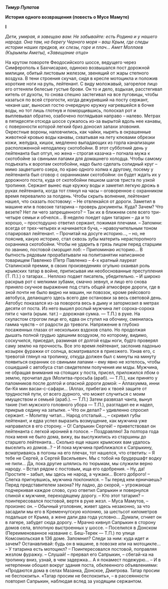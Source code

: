 ***Тимур Пулатов***


**История одного возвращения (повесть о Мусе Мамуте)**


**I**


*Дети, умирая, я завещаю вам: Не забывайте: есть Родина и у нашего народа. Она там, на берегу Черного моря – ваш Крым, где следы истории наших предков, их слезы, горе и
плач…
Амет Моллаев (Кърымлы Аметы), «Завещание отца»*


На крутом повороте Феодосийского шоссе, ведущего через Симферополь к Бахчисараю, одиноко возвышался пост дорожной милиции, обитый листовым железом, звенящий от жары степного воздуха. В тени строения скучал, сидя в кресле мотоцикла и положив короткие ноги на руль, лейтенант. С виду моложавый, загорелое лицо его оттеняли белесые густые брови. Он то и дело, вздыхая, расстегивал китель от духоты, то снова спешно застегивал на все пуговицы, чтобы казаться по всей строгости, когда дежуривший на посту сержант, чеканя шаг, выносил гостю очередную кружку нагревшейся в бочке воды, но тот лишь глотнув и поморщившись, полоскал рот и выплевывал обратно, озабочено поглядывая направо – налево.
Метрах в пятидесяти отсюда шоссе сужалось из-за вырытой вдоль нее канавы, с поверхности которой легкий бриз доносил запахи зловония.
Окрестные вороны, наловчились, как чайки, нырять в окрашенные животной кровью воды канавы, схватывая на лету клювами обрезки кожи, желудка, кишок, медленно выпадающих из горла канализации расположенной неподалеку скотобойни.
В этот субботний день у лейтенанта был отгул, но жена – строгая казачка – погнала мужа к скотобойне за свиными лапами для домашнего холодца.
Чтобы самому подъехать к воротам скотобойни, надо было сделать солидный круг – мимо зацветшего озера, по краю одного холма к другому, посему у лейтенанта был сговор с охранниками скотобойни: он будет ждать их у дорожного поста, куда от скотобойни пешком шагов триста по узкой тропинке.
Сержант вынес еще кружку воды и заметил легкую дрожь в руках лейтенанта, когда тот глянул на часы – оговоренное с охранником время перевалило за полдень. Чтобы скрыть волнение, лейтенант нашел, что сказать постовому:
– Не отвлекайся от дороги. Заметил в машине или в повозке татарина – проверь документы. Куда? Зачем? Что везете? Нет ли чего запрещенного?
– Так их в ближнем селе всего три-четыре семьи и обчелся… В неделю поедет один татарин – да и то хорошо, – простодушно ответил сержант, пожимая плечами.
– Запомни: всегда от трех-четырех и начинается буча, – нравоучительным тоном спарировал лейтенант. – Прочитай на досуге историю…, – но, не пояснив, какую историю, стал сквозь зубы материть нерасторопного охранника скотобойни.
Чтобы не ударить в грязь лицом перед старшим по званию, постовой сморщил лоб:
– Припоминаю историю… В бытность рядовым прорабатывали на политзанятии написанное товарищем Павленко (Петр Павленко – 4-х кратный лауреат Сталинской премии, в своих произведениях огульно охаивал роль крымских татар в войне, приписывая им необоснованные преступления (Т. П.).) о татарах… Неплохо подает писатель, убедительно. – И широко раскрыв рот с мелкими зубами, смачно зевнул, и лицо его снова приняло скучное выражение под стать общей атмосфере дороги, где в зной почти не было видно ни машин, ни повозок, кроме рейсового автобуса, делающего здесь всего две остановки за весь световой день.
Автобус показался из-за поворота весь в дыму и затормозил в метрах десяти от поста. Из него вышел рослый мужчина лет сорока-сорока пяти с чанта (крым. тат.) – дорожная сумка. — Т.П.) в руке. На скуластом строгом лице его, едва он ступил на обочину, сменилась гамма чувств – от радости до тревоги. Напряжение в глубоко посаженных глазах от нескольких вздохов спало. Но продолжая дышать полной грудью здешним воздухом, по которому, видимо, соскучился, приседал, разминая от долгой езды ноги, будто проверял саму землю на прочность.
Все это время лейтенант, заслонив ладонью козырек фуражки от солнца, всматривался в приезжего. Узнав его, с тревогой глянул на тропинку, откуда должен был с минуты на минуту появиться охранник со свиными лапами – ему явно не хотелось, чтобы сошедший с автобуса стал свидетелем получения им мзды.
Мужчина, не обращая внимания на стоящих у поста, присел, приложился лбом о землю, прочитал дуа (Молитва-просьба (араб). — Т.П.), как принято у паломников после долгой и опасной дороги домой:
– Аллахумма, инни би-Кя мин васаи-с-сафари… (Аллах, прибегаю к твоей защите от трудностей пути, от всего дурного, что может случиться с моим имуществом и семьей (араб.). — Т.П.)
Затем развязал чанта, вынул такие (тип мужского головного убора — Т.П.), разгладил ее и надел, прикрыв седину на затылке.
– Что он делал? – удивленно спросил сержант.
– Молитву читал… Народ отсталый…, – скривил губы лейтенант, и едва успел выразить возмущение, как мужчина уже направился в его сторону.
– О! Сапрыкин Сергей! – приветствовал он лейтенанта с легкой иронией в голосе. – Поздравляю! За полтора года пока меня не было дома, вижу, вы выслужились из старшины до старшего лейтенанта… Сколько еще наших крымских вам удалось выселить из домов…? – И пока мужчина приближался к Сапрыкину, всматриваясь в погоны на его плечах, тот нашелся, что ответить:
– Я тебе не Сергей, а Сергей Васильевич. Мы с тобой на брудершафт водку не пили… Да, пока другие шлялись по тюрьмам, мы служили верно народу. – Встал рядом с постовым, ища его одобрения.
– Ну, да! Простите – забыл, мы здесь не народ, а чужаки… Всего доброго! – Слегка пригнувшись, мужчина поклонился.
– Ты перед кем ерничаешь? Перед представителем закона? Ну ладно, до скорой, – угрожающе подчеркивая каждое слово, сухо ответил Сапрыкин и повернулся спиной к мужчине, переходящему дорогу.
– Кто этот татарин? – поинтересовался постовой, вертя в руке жезл.
– Муса Мамутов, – произнес он. – Обычный уголовник, живет здесь незаконно, за что засадили мы его в Кременчугскую колонию, за шестьсот километров подальше от Крыма, а жене дали два года условно… Думали, сгниет он в лагере, забудет сюда дорогу. – Мрачно кивнул Сапрыкин в сторону домов села, вплотную выстроенных у шоссе. – Поселился в Донском (Переименованное название с. Беш-Терек — Т.П.) по улице Комсомольская в 136 доме. Запомнил? Следи за ним: куда идет и зачем? Останавливай: будь он в машине, в повозке или на мотоцикле…
– У татарина есть мотоцикл? – Поинтересовался постовой, поправляя жезлом фуражку.
– Слушай! – прервал его Сапрыкин, – сбегай-ка на тропинку вниз, узнай, в чем задержка… А я покамест подежурю… – И в нетерпении обошел вокруг здания поста, обклеенного объявлениями: «Продаются дома в селах Мазанка, Донское, Дмитрова. Татар просим не беспокоить». «Татар просим не беспокоить», – в рассеянности повторил Сапрыкин, наблюдая вслед за уходящим сержантом.
